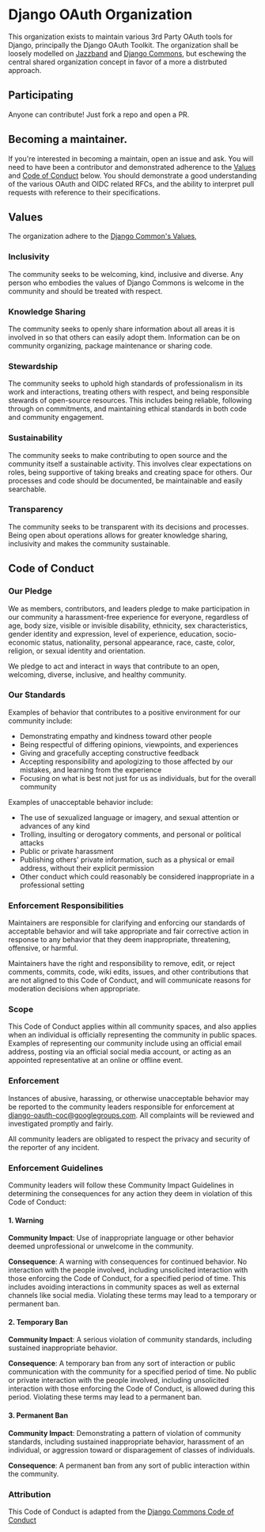 # Django OAuth Organization

This organization exists to maintain various 3rd Party OAuth tools for Django, principally the Django OAuth Toolkit. The organization shall be loosely modelled on [Jazzband](https://jazzband.co/) and [Django Commons](https://django-commons.org/), but eschewing the central shared organization concept in favor of a more a distrbuted approach. 


## Participating

Anyone can contribute! Just fork a repo and open a PR. 

## Becoming a maintainer. 

If you're interested in becoming a maintain, open an issue and ask. You will need to have been a contributor and demonstrated adherence to the [Values](#values) and [Code of Conduct](#code-of-conduct) below. You should  demonstrate a good understanding of the various OAuth and OIDC related RFCs, and the ability to interpret pull requests with reference to their specifications. 


## Values
The organization adhere to the [Django Common's Values](https://django-commons.org/values/), 

### Inclusivity
The community seeks to be welcoming, kind, inclusive and diverse. Any person who embodies the values of Django Commons is welcome in the community and should be treated with respect.

### Knowledge Sharing
The community seeks to openly share information about all areas it is involved in so that others can easily adopt them. Information can be on community organizing, package maintenance or sharing code.

### Stewardship
The community seeks to uphold high standards of professionalism in its work and interactions, treating others with respect, and being responsible stewards of open-source resources. This includes being reliable, following through on commitments, and maintaining ethical standards in both code and community engagement.

### Sustainability
The community seeks to make contributing to open source and the community itself a sustainable activity. This involves clear expectations on roles, being supportive of taking breaks and creating space for others. Our processes and code should be documented, be maintainable and easily searchable.

### Transparency
The community seeks to be transparent with its decisions and processes. Being open about operations allows for greater knowledge sharing, inclusivity and makes the community sustainable.


## Code of Conduct

### Our Pledge

We as members, contributors, and leaders pledge to make participation in our
community a harassment-free experience for everyone, regardless of age, body
size, visible or invisible disability, ethnicity, sex characteristics, gender
identity and expression, level of experience, education, socio-economic status,
nationality, personal appearance, race, caste, color, religion, or sexual
identity and orientation.

We pledge to act and interact in ways that contribute to an open, welcoming,
diverse, inclusive, and healthy community.

### Our Standards

Examples of behavior that contributes to a positive environment for our
community include:

* Demonstrating empathy and kindness toward other people
* Being respectful of differing opinions, viewpoints, and experiences
* Giving and gracefully accepting constructive feedback
* Accepting responsibility and apologizing to those affected by our mistakes,
  and learning from the experience
* Focusing on what is best not just for us as individuals, but for the overall
  community

Examples of unacceptable behavior include:

* The use of sexualized language or imagery, and sexual attention or advances of
  any kind
* Trolling, insulting or derogatory comments, and personal or political attacks
* Public or private harassment
* Publishing others' private information, such as a physical or email address,
  without their explicit permission
* Other conduct which could reasonably be considered inappropriate in a
  professional setting

### Enforcement Responsibilities

Maintainers are responsible for clarifying and enforcing our standards of
acceptable behavior and will take appropriate and fair corrective action in
response to any behavior that they deem inappropriate, threatening, offensive,
or harmful.

Maintainers have the right and responsibility to remove, edit, or reject
comments, commits, code, wiki edits, issues, and other contributions that are
not aligned to this Code of Conduct, and will communicate reasons for moderation
decisions when appropriate.

### Scope

This Code of Conduct applies within all community spaces, and also applies when
an individual is officially representing the community in public spaces.
Examples of representing our community include using an official email address,
posting via an official social media account, or acting as an appointed
representative at an online or offline event.

### Enforcement

Instances of abusive, harassing, or otherwise unacceptable behavior may be
reported to the community leaders responsible for enforcement at
[django-oauth-coc@googlegroups.com](mailto:django-oauth-coc@googlegroups.com).
All complaints will be reviewed and investigated promptly and fairly.

All community leaders are obligated to respect the privacy and security of the
reporter of any incident.

### Enforcement Guidelines

Community leaders will follow these Community Impact Guidelines in determining
the consequences for any action they deem in violation of this Code of Conduct:

#### 1. Warning

**Community Impact**: Use of inappropriate language or other behavior deemed
unprofessional or unwelcome in the community.

**Consequence**: A warning with consequences for continued behavior. No
interaction with the people involved, including unsolicited interaction with
those enforcing the Code of Conduct, for a specified period of time. This
includes avoiding interactions in community spaces as well as external channels
like social media. Violating these terms may lead to a temporary or permanent
ban.

#### 2. Temporary Ban

**Community Impact**: A serious violation of community standards, including
sustained inappropriate behavior.

**Consequence**: A temporary ban from any sort of interaction or public
communication with the community for a specified period of time. No public or
private interaction with the people involved, including unsolicited interaction
with those enforcing the Code of Conduct, is allowed during this period.
Violating these terms may lead to a permanent ban.

#### 3. Permanent Ban

**Community Impact**: Demonstrating a pattern of violation of community
standards, including sustained inappropriate behavior, harassment of an
individual, or aggression toward or disparagement of classes of individuals.

**Consequence**: A permanent ban from any sort of public interaction within the
community.

### Attribution

This Code of Conduct is adapted from the [Django Commons Code of Conduct](https://github.com/django-commons/membership/blob/main/CODE_OF_CONDUCT.md)